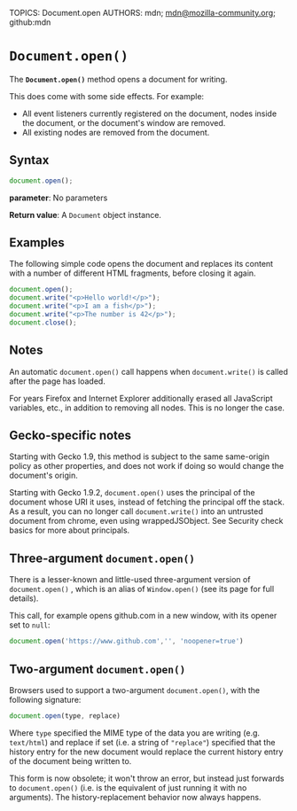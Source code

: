 TOPICS: Document.open
AUTHORS: mdn; mdn@mozilla-community.org; github:mdn

# `Document.open()`

The **`Document.open()`** method opens a document for writing.

This does come with some side effects. For example:

- All event listeners currently registered on the document, nodes inside the document, or the
document's window are removed.
- All existing nodes are removed from the document.

## Syntax

```javascript
document.open();
```

**parameter**: No parameters

**Return value**: A `Document` object instance.

## Examples

The following simple code opens the document and replaces its content with a number of different
HTML fragments, before closing it again.

```javascript
document.open();
document.write("<p>Hello world!</p>");
document.write("<p>I am a fish</p>");
document.write("<p>The number is 42</p>");
document.close();
```

## Notes

An automatic `document.open()` call happens when `document.write()` is called after the page has loaded.

For years Firefox and Internet Explorer additionally erased all JavaScript variables, etc., in
addition to removing all nodes. This is no longer the case.

## Gecko-specific notes

Starting with Gecko 1.9, this method is subject to the same same-origin policy as other properties,
and does not work if doing so would change the document's origin.

Starting with Gecko 1.9.2, `document.open()` uses the principal of the document whose URI it uses,
instead of fetching the principal off the stack. As a result, you can no longer call `document.write()`
into an untrusted document from chrome, even using wrappedJSObject. See Security check basics for
more about principals.

## Three-argument `document.open()`

There is a lesser-known and little-used three-argument version of `document.open()` , which is an
alias of `Window.open()` (see its page for full details).

This call, for example opens github.com in a new window, with its opener set to `null`:

```javascript
document.open('https://www.github.com','', 'noopener=true')
```

## Two-argument `document.open()`

Browsers used to support a two-argument `document.open()`, with the following signature:

```javascript
document.open(type, replace)
```

Where `type` specified the MIME type of the data you are writing (e.g. `text/html`) and replace if
set (i.e. a string of `"replace"`) specified that the history entry for the new document would replace
the current history entry of the document being written to.

This form is now obsolete; it won't throw an error, but instead just forwards to `document.open()`
(i.e. is the equivalent of just running it with no arguments).  The history-replacement behavior now
always happens.
